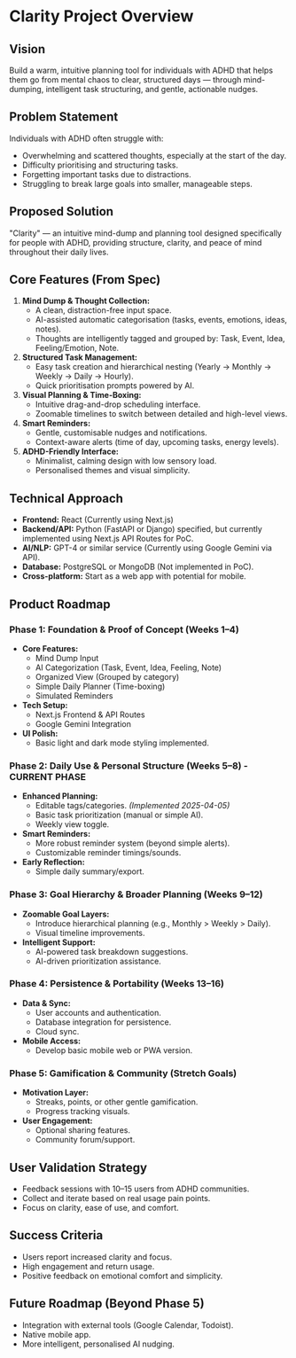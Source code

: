 # Clarity Project Overview

## Vision
Build a warm, intuitive planning tool for individuals with ADHD that helps them go from mental chaos to clear, structured days — through mind-dumping, intelligent task structuring, and gentle, actionable nudges.

## Problem Statement
Individuals with ADHD often struggle with:
*   Overwhelming and scattered thoughts, especially at the start of the day.
*   Difficulty prioritising and structuring tasks.
*   Forgetting important tasks due to distractions.
*   Struggling to break large goals into smaller, manageable steps.

## Proposed Solution
"Clarity" — an intuitive mind-dump and planning tool designed specifically for people with ADHD, providing structure, clarity, and peace of mind throughout their daily lives.

## Core Features (From Spec)
1.  **Mind Dump & Thought Collection:**
    *   A clean, distraction-free input space.
    *   AI-assisted automatic categorisation (tasks, events, emotions, ideas, notes).
    *   Thoughts are intelligently tagged and grouped by: Task, Event, Idea, Feeling/Emotion, Note.
2.  **Structured Task Management:**
    *   Easy task creation and hierarchical nesting (Yearly → Monthly → Weekly → Daily → Hourly).
    *   Quick prioritisation prompts powered by AI.
3.  **Visual Planning & Time-Boxing:**
    *   Intuitive drag-and-drop scheduling interface.
    *   Zoomable timelines to switch between detailed and high-level views.
4.  **Smart Reminders:**
    *   Gentle, customisable nudges and notifications.
    *   Context-aware alerts (time of day, upcoming tasks, energy levels).
5.  **ADHD-Friendly Interface:**
    *   Minimalist, calming design with low sensory load.
    *   Personalised themes and visual simplicity.

## Technical Approach
*   **Frontend:** React (Currently using Next.js)
*   **Backend/API:** Python (FastAPI or Django) specified, but currently implemented using Next.js API Routes for PoC.
*   **AI/NLP:** GPT-4 or similar service (Currently using Google Gemini via API).
*   **Database:** PostgreSQL or MongoDB (Not implemented in PoC).
*   **Cross-platform:** Start as a web app with potential for mobile.

## Product Roadmap

### Phase 1: Foundation & Proof of Concept (Weeks 1–4)
*   **Core Features:**
    *   Mind Dump Input
    *   AI Categorization (Task, Event, Idea, Feeling, Note)
    *   Organized View (Grouped by category)
    *   Simple Daily Planner (Time-boxing)
    *   Simulated Reminders
*   **Tech Setup:**
    *   Next.js Frontend & API Routes
    *   Google Gemini Integration
*   **UI Polish:**
    *   Basic light and dark mode styling implemented.

### Phase 2: Daily Use & Personal Structure (Weeks 5–8) - CURRENT PHASE
*   **Enhanced Planning:**
    *   Editable tags/categories. *(Implemented 2025-04-05)*
    *   Basic task prioritization (manual or simple AI).
    *   Weekly view toggle.
*   **Smart Reminders:**
    *   More robust reminder system (beyond simple alerts).
    *   Customizable reminder timings/sounds.
*   **Early Reflection:**
    *   Simple daily summary/export.

### Phase 3: Goal Hierarchy & Broader Planning (Weeks 9–12)
*   **Zoomable Goal Layers:**
    *   Introduce hierarchical planning (e.g., Monthly > Weekly > Daily).
    *   Visual timeline improvements.
*   **Intelligent Support:**
    *   AI-powered task breakdown suggestions.
    *   AI-driven prioritization assistance.

### Phase 4: Persistence & Portability (Weeks 13–16)
*   **Data & Sync:**
    *   User accounts and authentication.
    *   Database integration for persistence.
    *   Cloud sync.
*   **Mobile Access:**
    *   Develop basic mobile web or PWA version.

### Phase 5: Gamification & Community (Stretch Goals)
*   **Motivation Layer:**
    *   Streaks, points, or other gentle gamification.
    *   Progress tracking visuals.
*   **User Engagement:**
    *   Optional sharing features.
    *   Community forum/support.

## User Validation Strategy
*   Feedback sessions with 10–15 users from ADHD communities.
*   Collect and iterate based on real usage pain points.
*   Focus on clarity, ease of use, and comfort.

## Success Criteria
*   Users report increased clarity and focus.
*   High engagement and return usage.
*   Positive feedback on emotional comfort and simplicity.

## Future Roadmap (Beyond Phase 5)
*   Integration with external tools (Google Calendar, Todoist).
*   Native mobile app.
*   More intelligent, personalised AI nudging.
